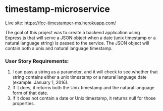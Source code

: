 # timestamp-microservice

Live site: https://fcc-timestamper-ms.herokuapp.com/

The goal of this project was to create a backend application using Express.js that will serve a JSON object when a date (unix timestamp or a natural language string) is passed to the service. The JSON object will contain both a unix and natural language timestamp.

### User Story Requirements:
1. I can pass a string as a parameter, and it will check to see whether that string contains either a unix timestamp or a natural language date (example: January 1, 2016).
2. If it does, it returns both the Unix timestamp and the natural language form of that date.
3. If it does not contain a date or Unix timestamp, it returns null for those properties.
